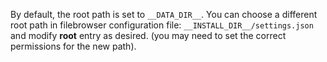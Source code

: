 By default, the root path is set to `__DATA_DIR__`. You can choose a different root path in filebrowser configuration file: `__INSTALL_DIR__/settings.json` and modify **root** entry as desired. (you may need to set the correct permissions for the new path).
